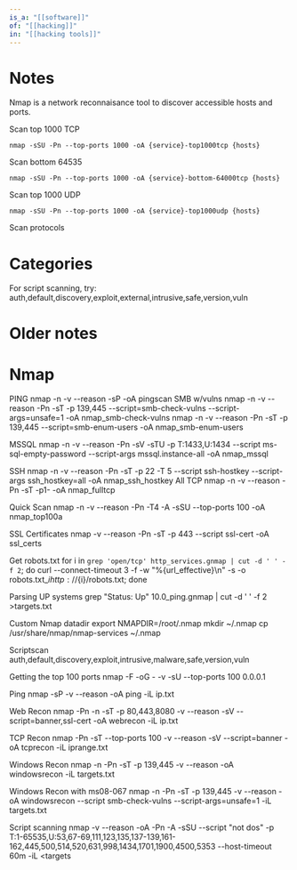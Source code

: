 ```yaml
---
is_a: "[[software]]"
of: "[[hacking]]"
in: "[[hacking tools]]"
---
```

# Notes
Nmap is a network reconnaisance tool to discover accessible hosts and ports.

Scan top 1000 TCP
```
nmap -sSU -Pn --top-ports 1000 -oA {service}-top1000tcp {hosts}
```

Scan bottom 64535
```
nmap -sSU -Pn --top-ports 1000 -oA {service}-bottom-64000tcp {hosts}
```

Scan top 1000 UDP
```
nmap -sSU -Pn --top-ports 1000 -oA {service}-top1000udp {hosts}
```

Scan protocols

# Categories
For script scanning, try: auth,default,discovery,exploit,external,intrusive,safe,version,vuln

# Older notes
# Nmap

PING
     nmap -n -v --reason -sP -oA pingscan
SMB w/vulns
     nmap -n -v --reason -Pn -sT -p 139,445 --script=smb-check-vulns --script-args=unsafe=1 -oA nmap_smb-check-vulns
     nmap -n -v --reason -Pn -sT -p 139,445 --script=smb-enum-users -oA nmap_smb-enum-users

MSSQL
     nmap -n -v --reason -Pn -sV -sTU -p T:1433,U:1434 --script ms-sql-empty-password --script-args mssql.instance-all -oA nmap_mssql

SSH
     nmap -n -v --reason -Pn -sT -p 22 -T 5 --script ssh-hostkey --script-args ssh_hostkey=all -oA nmap_ssh_hostkey
All TCP
     nmap -n -v --reason -Pn -sT -p1- -oA nmap_fulltcp

Quick Scan
     nmap -n -v --reason -Pn -T4 -A -sSU --top-ports 100 -oA nmap_top100a

SSL Certificates
     nmap -v --reason -Pn -sT -p 443 --script ssl-cert -oA ssl_certs

Get robots.txt
for i in `grep 'open/tcp' http_services.gnmap | cut -d ' ' -f 2`; do curl --connect-timeout 3 -f -w "%{url_effective}\n" -s -o robots.txt_$i http://${i}/robots.txt; done

Parsing UP systems
grep "Status: Up" 10.0_ping.gnmap | cut -d ' ' -f 2 >targets.txt

Custom Nmap datadir
export NMAPDIR=/root/.nmap
mkdir ~/.nmap
cp /usr/share/nmap/nmap-services ~/.nmap

Scriptscan
auth,default,discovery,exploit,intrusive,malware,safe,version,vuln

Getting the top 100 ports
nmap -F -oG - -v -sU --top-ports 100 0.0.0.1

Ping
nmap -sP -v --reason -oA ping -iL ip.txt

Web Recon
nmap -Pn -n -sT -p 80,443,8080 -v --reason -sV --script=banner,ssl-cert -oA webrecon -iL ip.txt

TCP Recon
nmap -Pn -sT --top-ports 100 -v --reason -sV --script=banner -oA tcprecon -iL iprange.txt

Windows Recon
nmap -n -Pn -sT -p 139,445 -v --reason -oA windowsrecon -iL targets.txt

Windows Recon with ms08-067
nmap -n -Pn -sT -p 139,445 -v --reason -oA windowsrecon --script smb-check-vulns --script-args=unsafe=1  -iL targets.txt


Script scanning
nmap -v --reason -oA <filename> -Pn -A -sSU --script "not dos" -p T:1-65535,U:53,67-69,111,123,135,137-139,161-162,445,500,514,520,631,998,1434,1701,1900,4500,5353 --host-timeout 60m -iL <targets
